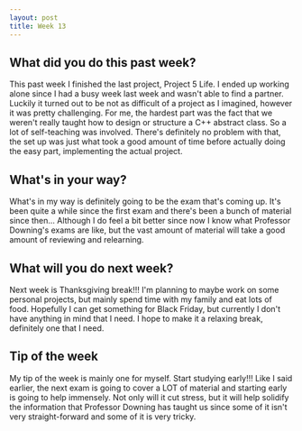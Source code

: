 ```yaml
---
layout: post
title: Week 13
---
```


## What did you do this past week?


This past week I finished the last project, Project 5 Life. I ended up working alone since I had a busy week last week and wasn't able to find a partner. Luckily it turned out to be not as difficult of a project as I imagined, however it was pretty challenging. For me, the hardest part was the fact that we weren't really taught how to design or structure a C++ abstract class. So a lot of self-teaching was involved. There's definitely no problem with that, the set up was just what took a good amount of time before actually doing the easy part, implementing the actual project.


## What's in your way?


What's in my way is definitely going to be the exam that's coming up. It's been quite a while since the first exam and there's been a bunch of material since then... Although I do feel a bit better since now I know what Professor Downing's exams are like, but the vast amount of material will take a good amount of reviewing and relearning. 


## What will you do next week?


Next week is Thanksgiving break!!! I'm planning to maybe work on some personal projects, but mainly spend time with my family and eat lots of food. Hopefully I can get something for Black Friday, but currently I don't have anything in mind that I need. I hope to make it a relaxing break, definitely one that I need.


## Tip of the week


My tip of the week is mainly one for myself. Start studying early!!! Like I said earlier, the next exam is going to cover a LOT of material and starting early is going to help immensely. Not only will it cut stress, but it will help solidify the information that Professor Downing has taught us since some of it isn't very straight-forward and some of it is very tricky.

